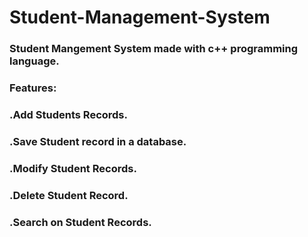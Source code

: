 # Student-Management-System

### Student Mangement System made with c++ programming language.

### Features:
### .Add Students Records.
### .Save Student record in a database.
### .Modify Student Records.
### .Delete Student Record.
### .Search on Student Records.
